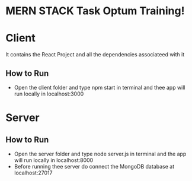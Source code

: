 # MERN STACK Task Optum Training!

# Client

It contains the React Project and all the dependencies associateed with it

## How to Run

- Open the client folder and type npm start in terminal and thee app will run locally in localhost:3000

# Server


## How to Run

- Open the server folder and type node server.js in terminal and the app will run locally in localhost:8000
- Before running thee server do connect the MongoDB database at localhost:27017

